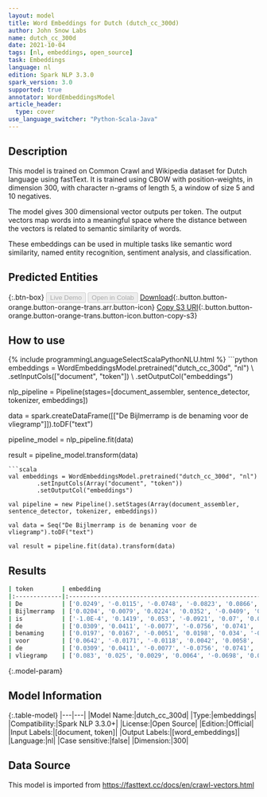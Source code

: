 ```yaml
---
layout: model
title: Word Embeddings for Dutch (dutch_cc_300d)
author: John Snow Labs
name: dutch_cc_300d
date: 2021-10-04
tags: [nl, embeddings, open_source]
task: Embeddings
language: nl
edition: Spark NLP 3.3.0
spark_version: 3.0
supported: true
annotator: WordEmbeddingsModel
article_header:
  type: cover
use_language_switcher: "Python-Scala-Java"
---
```


## Description

This model is trained on Common Crawl and Wikipedia dataset for Dutch language using fastText. It is trained using CBOW with position-weights, in dimension 300, with character n-grams of length 5, a window of size 5 and 10 negatives.

The model gives 300 dimensional vector outputs per token. The output vectors map words into a meaningful space where the distance between the vectors is related to semantic similarity of words.

These embeddings can be used in multiple tasks like semantic word similarity, named entity recognition, sentiment analysis, and classification.

## Predicted Entities



{:.btn-box}
<button class="button button-orange" disabled>Live Demo</button>
<button class="button button-orange" disabled>Open in Colab</button>
[Download](https://s3.amazonaws.com/auxdata.johnsnowlabs.com/public/models/dutch_cc_300d_nl_3.3.0_3.0_1633366113070.zip){:.button.button-orange.button-orange-trans.arr.button-icon}
[Copy S3 URI](s3://auxdata.johnsnowlabs.com/public/models/dutch_cc_300d_nl_3.3.0_3.0_1633366113070.zip){:.button.button-orange.button-orange-trans.button-icon.button-copy-s3}

## How to use



<div class="tabs-box" markdown="1">
{% include programmingLanguageSelectScalaPythonNLU.html %}
```python
embeddings = WordEmbeddingsModel.pretrained("dutch_cc_300d", "nl") \
        .setInputCols(["document", "token"]) \
        .setOutputCol("embeddings")

nlp_pipeline = Pipeline(stages=[document_assembler, sentence_detector, tokenizer, embeddings])

data = spark.createDataFrame([["De Bijlmerramp is de benaming voor de vliegramp"]]).toDF("text")

pipeline_model = nlp_pipeline.fit(data)

result = pipeline_model.transform(data)

```
```scala
val embeddings = WordEmbeddingsModel.pretrained("dutch_cc_300d", "nl")
        .setInputCols(Array("document", "token")) 
        .setOutputCol("embeddings")

val pipeline = new Pipeline().setStages(Array(document_assembler, sentence_detector, tokenizer, embeddings))

val data = Seq("De Bijlmerramp is de benaming voor de vliegramp").toDF("text")

val result = pipeline.fit(data).transform(data)

```
</div>

## Results

```bash
| token        | embedding                                                                      |
|:-------------|:-------------------------------------------------------------------------------|
| De           | ['0.0249', '-0.0115', '-0.0748', '-0.0823', '0.0866', '-0.0219', '0.00' ...]   |
| Bijlmerramp  | ['0.0204', '0.0079', '0.0224', '0.0352', '-0.0409', '0.0053', '0.0175', ...]   |
| is           | ['-1.0E-4', '0.1419', '0.053', '-0.0921', '0.07', '0.004', '-0.1683',   ...]   |
| de           | ['0.0309', '0.0411', '-0.0077', '-0.0756', '0.0741', '-0.0402', '0.025' ...]   |
| benaming     | ['0.0197', '0.0167', '-0.0051', '0.0198', '0.034', '-0.0086', '-0.009', ...]   |
| voor         | ['0.0642', '-0.0171', '-0.0118', '0.0042', '0.0058', '0.0018', '0.0039' ...]   |
| de           | ['0.0309', '0.0411', '-0.0077', '-0.0756', '0.0741', '-0.0402', '0.025' ...]   |
| vliegramp    | ['0.083', '0.025', '0.0029', '0.0064', '-0.0698', '0.0344', '-0.0305',  ...]   |

```

{:.model-param}
## Model Information

{:.table-model}
|---|---|
|Model Name:|dutch_cc_300d|
|Type:|embeddings|
|Compatibility:|Spark NLP 3.3.0+|
|License:|Open Source|
|Edition:|Official|
|Input Labels:|[document, token]|
|Output Labels:|[word_embeddings]|
|Language:|nl|
|Case sensitive:|false|
|Dimension:|300|

## Data Source

This model is imported from https://fasttext.cc/docs/en/crawl-vectors.html
